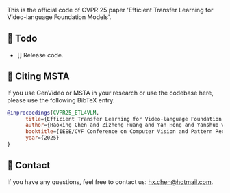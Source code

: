 This is the official code of CVPR'25 paper 'Efficient Transfer Learning for Video-language Foundation Models'.

## :dart: Todo

- [] Release code.

## :space_invader: Citing MSTA
If you use GenVideo or MSTA in your research or use the codebase here, please use the following BibTeX entry.

```BibTeX
@inproceedings{CVPR25_ETL4VLM,
      title={Efficient Transfer Learning for Video-language Foundation Models},
      author={Haoxing Chen and Zizheng Huang and Yan Hong and Yanshuo Wang and Zhongcai Lyu and Zhuoer Xu and Jun Lan and Zhangxuan Gu},
      booktitle={IEEE/CVF Conference on Computer Vision and Pattern Recognition (CVPR)},
      year={2025}
}
```

## :email: Contact
If you have any questions, feel free to contact us: hx.chen@hotmail.com.

